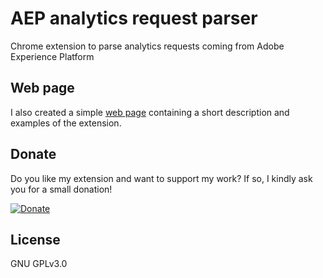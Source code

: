 # AEP analytics request parser

Chrome extension to parse analytics requests coming from Adobe Experience Platform

## Web page

I also created a simple [web page](https://longade.github.io/aep-request-analyzer-wp/) containing a short description and examples of the extension.

## Donate

Do you like my extension and want to support my work? If so, I kindly ask you for a small donation!

[![Donate](https://img.shields.io/badge/Donate-PayPal-blue.svg)](https://paypal.me/davidelongo97)

## License

GNU GPLv3.0